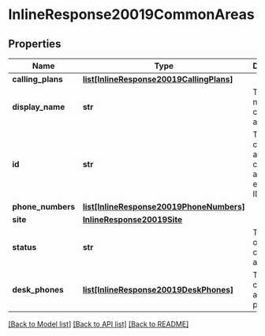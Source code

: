 # InlineResponse20019CommonAreas

## Properties
Name | Type | Description | Notes
------------ | ------------- | ------------- | -------------
**calling_plans** | [**list[InlineResponse20019CallingPlans]**](InlineResponse20019CallingPlans.md) |  | [optional] 
**display_name** | **str** | The display name of the common area. | [optional] 
**id** | **str** | The common area ID or common area extension ID. | [optional] 
**phone_numbers** | [**list[InlineResponse20019PhoneNumbers]**](InlineResponse20019PhoneNumbers.md) |  | [optional] 
**site** | [**InlineResponse20019Site**](InlineResponse20019Site.md) |  | [optional] 
**status** | **str** | The status of the common area. | [optional] 
**desk_phones** | [**list[InlineResponse20019DeskPhones]**](InlineResponse20019DeskPhones.md) | The common area&#x27;s desk phones. | [optional] 

[[Back to Model list]](../README.md#documentation-for-models) [[Back to API list]](../README.md#documentation-for-api-endpoints) [[Back to README]](../README.md)

